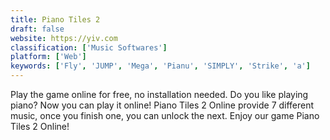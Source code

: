 ```yaml
---
title: Piano Tiles 2
draft: false 
website: https://yiv.com
classification: ['Music Softwares']
platform: ['Web']
keywords: ['Fly', 'JUMP', 'Mega', 'Pianu', 'SIMPLY', 'Strike', 'a']
---
```

Play the game online for free, no installation needed. Do you like playing piano? Now you can play it online! Piano Tiles 2 Online provide 7 different music, once you finish one, you can unlock the next. Enjoy our game Piano Tiles 2 Online!